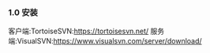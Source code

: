 ### 1.0 安装
客户端:TortoiseSVN:<https://tortoisesvn.net/>
服务端:VisualSVN:<https://www.visualsvn.com/server/download/>
